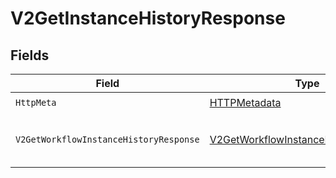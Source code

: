 # V2GetInstanceHistoryResponse


## Fields

| Field                                                                                                   | Type                                                                                                    | Required                                                                                                | Description                                                                                             |
| ------------------------------------------------------------------------------------------------------- | ------------------------------------------------------------------------------------------------------- | ------------------------------------------------------------------------------------------------------- | ------------------------------------------------------------------------------------------------------- |
| `HttpMeta`                                                                                              | [HTTPMetadata](../../Models/Components/HTTPMetadata.md)                                                 | :heavy_check_mark:                                                                                      | N/A                                                                                                     |
| `V2GetWorkflowInstanceHistoryResponse`                                                                  | [V2GetWorkflowInstanceHistoryResponse](../../Models/Components/V2GetWorkflowInstanceHistoryResponse.md) | :heavy_minus_sign:                                                                                      | The workflow instance history                                                                           |